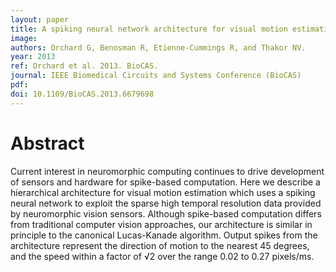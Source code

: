 ```yaml
---
layout: paper
title: A spiking neural network architecture for visual motion estimation
image:
authors: Orchard G, Benosman R, Etienne-Cummings R, and Thakor NV.
year: 2013
ref: Orchard et al. 2013. BioCAS.
journal: IEEE Biomedical Circuits and Systems Conference (BioCAS)
pdf:
doi: 10.1109/BioCAS.2013.6679698
---
```


# Abstract
Current interest in neuromorphic computing continues to drive development of sensors and hardware for spike-based computation. Here we describe a hierarchical architecture for visual motion estimation which uses a spiking neural network to exploit the sparse high temporal resolution data provided by neuromorphic vision sensors. Although spike-based computation differs from traditional computer vision approaches, our architecture is similar in principle to the canonical Lucas-Kanade algorithm. Output spikes from the architecture represent the direction of motion to the nearest 45 degrees, and the speed within a factor of √2 over the range 0.02 to 0.27 pixels/ms.
